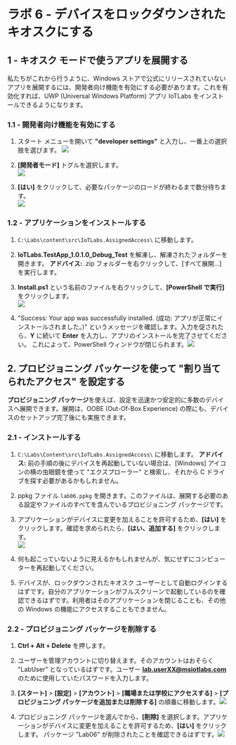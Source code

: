 # ラボ 6 - デバイスをロックダウンされたキオスクにする

## 1 - キオスク モードで使うアプリを展開する

私たちがこれから行うように、Windows ストアで公式にリリースされていないアプリを展開するには、開発者向け機能を有効にする必要があります。これを有効化すれば、UWP (Universal Windows Platform) アプリ IoTLabs をインストールできるようになります。

### 1.1 - 開発者向け機能を有効にする

1. スタート メニューを開いて **"developer settings"** と入力し、一番上の選択肢を選びます。
![](./media/lab06/developer-start.png)

2. **\[開発者モード]** トグルを選択します。  
![](./media/lab06/developer-mode-selected.png)

3. **\[はい]** をクリックして、必要なパッケージのロードが終わるまで数分待ちます。  
![](./media/lab06/developer-mode.png)

### 1.2 - アプリケーションをインストールする

1. `C:\Labs\content\src\IoTLabs.AssignedAccess\` に移動します。

2. **IoTLabs.TestApp\_1.0.1.0\_Debug\_Test** を解凍し、解凍されたフォルダーを開きます。
**アドバイス:** .zip フォルダーを右クリックして、\[すべて展開…] を実行します。

3. **Install.ps1** という名前のファイルを右クリックして、**\[PowerShell で実行]** をクリックします。  
![](./media/lab06/install-app.png)

4. "Success:  Your app was successfully installed. (成功: アプリが正常にインストールされました。)" というメッセージを確認します。入力を促されたら、**Y** に続いて **Enter** を入力し、アプリのインストールを完了させてください。  これによって、PowerShell ウィンドウが閉じられます。![](./media/lab06/installed-app.png)

## 2\. プロビジョニング パッケージを使って "割り当てられたアクセス" を設定する

**プロビジョニング パッケージ**を使えば、設定を迅速かつ安定的に多数のデバイスへ展開できます。展開は、OOBE (Out-Of-Box Experience) の際にも、デバイスのセットアップ完了後にも実施できます。

### 2.1 - インストールする

1. `C:\Labs\Content\src\IoTLabs.AssignedAccess\` に移動します。
**アドバイス:** 前の手順の後にデバイスを再起動していない場合は、\[Windows] アイコンの横の虫眼鏡を使って "エクスプローラー" と検索し、それから C ドライブを探す必要があるかもしれません。

2. ppkg ファイル `lab06.ppkg` を開きます。このファイルは、展開する必要のある設定やファイルのすべてを含んでいるプロビジョニング パッケージです。

3. アプリケーションがデバイスに変更を加えることを許可するため、**\[はい]** をクリックします。確認を求められたら、**\[はい、追加する]** をクリックします。  
![](./media/lab06/add-package.jpg)

4. 何も起こっていないように見えるかもしれませんが、気にせずにコンピューターを再起動してください。

5. デバイスが、ロックダウンされたキオスク ユーザーとして自動ログインするはずです。自分のアプリケーションがフルスクリーンで起動しているのを確認できるはずです。利用者はそのアプリケーションを閉じることも、その他の Windows の機能にアクセスすることもできません。

### 2.2 - プロビジョニング パッケージを削除する

1. **Ctrl + Alt + Delete** を押します。

2. ユーザーを管理アカウントに切り替えます。そのアカウントはおそらく "LabUser" となっているはずです。ユーザー **lab.userXX@msiotlabs.com** のために使用していたパスワードを入力します。

3. **\[スタート]** > **\[設定]** > **\[アカウント]** > **\[職場または学校にアクセスする]** > **\[プロビジョニング パッケージを追加または削除する]** の順番に移動します。**![](./media/lab06/add-remove-package.jpg)**

4. プロビジョニング パッケージを選んでから、**\[削除]** を選択します。アプリケーションがデバイスに変更を加えることを許可するため、**\[はい]** をクリックします。  パッケージ "Lab06" が削除されたことを確認できるはずです。![](./media/lab06/remove-package.jpg)